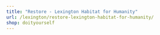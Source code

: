 ```yaml
---
title: "Restore - Lexington Habitat for Humanity"
url: /lexington/restore-lexington-habitat-for-humanity/
shop: doityourself
---
```

